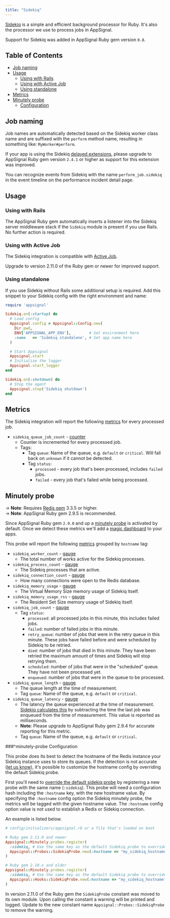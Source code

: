```yaml
---
title: "Sidekiq"
---
```


[Sidekiq](http://sidekiq.org) is a simple and efficient background processor for Ruby. It's also the processor we use to process jobs in AppSignal.

Support for Sidekiq was added in AppSignal Ruby gem version `0.8`.

## Table of Contents

- [Job naming](#job-naming)
- [Usage](#usage)
  - [Using with Rails](#usage-with-rails)
  - [Using with Active Job](#usage-with-active-job)
  - [Using standalone](#usage-standalone)
- [Metrics](#metrics)
- [Minutely probe](#minutely-probe)
  - [Configuration](#minutely-probe-configuration)

## Job naming

Job names are automatically detected based on the Sidekiq worker class name and are suffixed with the `perform` method name, resulting in something like: `MyWorker#perform`.

If your app is using the Sidekiq [delayed extensions](https://github.com/mperham/sidekiq/wiki/Delayed-extensions), please upgrade to AppSignal Ruby gem version `2.4.1` or higher as support for this extension was improved.

You can recognize events from Sidekiq with the name `perform_job.sidekiq` in the event timeline on the performance incident detail page.

## Usage

### Using with Rails

The AppSignal Ruby gem automatically inserts a listener into the Sidekiq server middleware stack if the `Sidekiq` module is present if you use Rails. No further action is required.

### Using with Active Job

The Sidekiq integration is compatible with [Active Job](active-job.html).

Upgrade to version 2.11.0 of the Ruby gem or newer for improved support.

### Using standalone

If you use Sidekiq without Rails some additional setup is required. Add this snippet to your Sidekiq config with the right environment and name:

```ruby
require 'appsignal'

Sidekiq.on(:startup) do
  # Load config
  Appsignal.config = Appsignal::Config.new(
    Dir.pwd,
    ENV['APPSIGNAL_APP_ENV'],        # Set environment here
    :name   => 'Sidekiq standalone', # Set app name here
  )

  # Start Appsignal
  Appsignal.start
  # Initialize the logger
  Appsignal.start_logger
end

Sidekiq.on(:shutdown) do
  # Stop the agent
  Appsignal.stop('Sidekiq shutdown')
end
```

## Metrics

The Sidekiq integration will report the following [metrics](/metrics/custom.html) for every processed job.

- `sidekiq_queue_job_count` - [counter](/metrics/custom.html#counter)
  - Counter is incremented for every processed job.
  - Tags:
      - Tag `queue`: Name of the queue, e.g. `default` or `critical`. Will fall back on `unknown` if it cannot be detected.
      - Tag `status`:
          - `processed` - every job that's been processed, includes `failed` jobs.
          - `failed` - every job that's failed while being processed.

## Minutely probe

-> **Note**: Requires [Redis gem](https://rubygems.org/gems/redis/) 3.3.5 or higher.  
-> **Note**: AppSignal Ruby gem 2.9.5 is recommended.

Since AppSignal Ruby gem `2.9.0` and up a [minutely probe](/ruby/instrumentation/minutely-probes.html) is activated by default. Once we detect these metrics we'll add a [magic dashboard](https://blog.appsignal.com/2019/03/27/magic-dashboards.html) to your apps.

This probe will report the following [metrics](/metrics/custom.html) grouped by `hostname` tag:

- `sidekiq_worker_count` - [gauge](/metrics/custom.html#gauge)
  - The total number of works active for the Sidekiq processes.
- `sidekiq_process_count` - [gauge](/metrics/custom.html#gauge)
  - The Sidekiq processes that are active.
- `sidekiq_connection_count` - [gauge](/metrics/custom.html#gauge)
  - How many connections were open to the Redis database.
- `sidekiq_memory_usage` - [gauge](/metrics/custom.html#gauge)
  - The Virtual Memory Size memory usage of Sidekiq itself.
- `sidekiq_memory_usage_rss` - [gauge](/metrics/custom.html#gauge)
  - The Resident Set Size memory usage of Sidekiq itself.
- `sidekiq_job_count` - [gauge](/metrics/custom.html#gauge)
  - Tag `status`:
      - `processed`: all processed jobs in this minute, this includes failed jobs.
      - `failed`: number of failed jobs in this minute.
      - `retry_queue`: number of jobs that were in the retry queue in this minute. These jobs have failed before and were scheduled by Sidekiq to be retried.
      - `died`: number of jobs that died in this minute. They have been retried the maximum amount of times and Sidekiq will stop retrying them.
      - `scheduled`: number of jobs that were in the "scheduled" queue. They have not been processed yet.
      - `enqueued`: number of jobs that were in the queue to be processed.
- `sidekiq_queue_length` - [gauge](/metrics/custom.html#gauge)
  - The queue length at the time of measurement.
  - Tag `queue`: Name of the queue, e.g. `default` or `critical`.
- `sidekiq_queue_latency` - [gauge](/metrics/custom.html#gauge)
  - The latency the queue experienced at the time of measurement. [Sidekiq calculates this](https://github.com/mperham/sidekiq/wiki/API) by subtracting the time the last job was enqueued from the time of measurement. This value is reported as milliseconds.
  - **Note**: Please upgrade to AppSignal Ruby gem 2.9.4 for accurate reporting for this metric.
  - Tag `queue`: Name of the queue, e.g. `default` or `critical`.

###^minutely-probe Configuration

This probe does its best to detect the hostname of the Redis instance your Sidekiq instance uses to store its queues. If the detection is not accurate ([let us know](mailto:support@appsignal.com)), it's possible to customize the hostname config by overriding the default Sidekiq probe.

First you'll need to [override the default sidekiq probe](/ruby/instrumentation/minutely-probes.html#overriding-default-probes) by registering a new probe with the same name (`:sidekiq`). This probe will need a configuration hash including the `:hostname` key, with the new hostname value. By specifying the `:hostname` config option the Sidekiq minutely probe, the metrics will be tagged with the given hostname value. The `:hostname` config option value is not used to establish a Redis or Sidekiq connection.

An example is listed below.

```ruby
# config/initializers/appsignal.rb or a file that's loaded on boot

# Ruby gem 2.11.0 and newer
Appsignal::Minutely.probes.register(
  :sidekiq, # Use the same key as the default Sidekiq probe to override it
  Appsignal::Probes::SidekiqProbe.new(:hostname => "my_sidekiq_hostname")
)

# Ruby gem 2.10.x and older
Appsignal::Minutely.probes.register(
  :sidekiq, # Use the same key as the default Sidekiq probe to override it
  Appsignal::Hooks::SidekiqProbe.new(:hostname => "my_sidekiq_hostname")
)
```

In version 2.11.0 of the Ruby gem the `SidekiqProbe` constant was moved to its own module. Upon calling the constant a warning will be printed and logged. Update to the new constant name `Appsignal::Probes::SidekiqProbe` to remove the warning.
